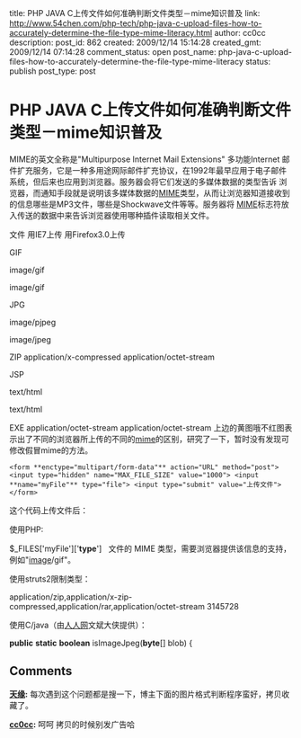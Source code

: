 title: PHP JAVA C上传文件如何准确判断文件类型－mime知识普及
link: http://www.54chen.com/php-tech/php-java-c-upload-files-how-to-accurately-determine-the-file-type-mime-literacy.html
author: cc0cc
description: 
post_id: 862
created: 2009/12/14 15:14:28
created_gmt: 2009/12/14 07:14:28
comment_status: open
post_name: php-java-c-upload-files-how-to-accurately-determine-the-file-type-mime-literacy
status: publish
post_type: post

# PHP JAVA C上传文件如何准确判断文件类型－mime知识普及

MIME的英文全称是"Multipurpose Internet Mail Extensions" 多功能Internet 邮件扩充服务，它是一种多用途网际邮件扩充协议，在1992年最早应用于电子邮件系统，但后来也应用到浏览器。服务器会将它们发送的多媒体数据的类型告诉 浏览器，而通知手段就是说明该多媒体数据的[MIME](/61-php%e2%80%9c%e6%94%b6%e5%8f%91%e2%80%9d%e9%82%ae%e4%bb%b6%e7%9a%84%e4%b8%80%e4%b8%aa%e7%a8%8b%e5%ba%8f/)类型，从而让浏览器知道接收到的信息哪些是MP3文件，哪些是Shockwave文件等等。服务器将 [MIME](http://www.54chen.com/61-php%e2%80%9c%e6%94%b6%e5%8f%91%e2%80%9d%e9%82%ae%e4%bb%b6%e7%9a%84%e4%b8%80%e4%b8%aa%e7%a8%8b%e5%ba%8f/)标志符放入传送的数据中来告诉浏览器使用哪种插件读取相关文件。 

文件
用IE7上传
用Firefox3.0上传

GIF

image/gif

image/gif

JPG

image/pjpeg

image/jpeg

ZIP
application/x-compressed
application/octet-stream

JSP

text/html

text/html

EXE
application/octet-stream
application/octet-stream
上边的黄图哦不红图表示出了不同的浏览器所上传的不同的[mime](/61-php%e2%80%9c%e6%94%b6%e5%8f%91%e2%80%9d%e9%82%ae%e4%bb%b6%e7%9a%84%e4%b8%80%e4%b8%aa%e7%a8%8b%e5%ba%8f/)的区别，研究了一下，暂时没有发现可修改假冒mime的方法。 

`<form **enctype="multipart/form-data"** action="URL" method="post"> <input type="hidden" name="MAX_FILE_SIZE" value="1000"> <input **name="myFile"** type="file"> <input type="submit" value="上传文件"> </form>`

这个代码上传文件后：

使用PHP:

$_FILES['myFile']['**type**']   文件的 MIME 类型，需要浏览器提供该信息的支持，例如"[image](/576-54%e9%99%88%e7%a7%91%e5%ad%a6%e9%99%a28021x%e6%ba%90%e4%bb%a3%e7%a0%81%e4%b8%8b%e8%bd%bd/)/gif"。

使用struts2限制类型：

<interceptor-ref name="fileUpload"> <param name="allowedTypes">application/zip,application/x-zip-compressed,application/rar,application/octet-stream</param> <param name="maximumSize">3145728</param> </interceptor-ref>

使用C/java（由[人人网](/801-54-chen-academy-schools-the-development-process-and-the-album-broke-the-heart-of-technical-analysis/)文斌大侠提供）：

**public** **static** **boolean** isImageJpeg(**byte**[] blob) {

## Comments

**[天缘](#12059 "2009-12-16 16:54:37"):** 每次遇到这个问题都是搜一下，博主下面的图片格式判断程序蛮好，拷贝收藏了。

**[cc0cc](#12070 "2009-12-22 23:50:15"):** 呵呵 拷贝的时候别发广告哈

